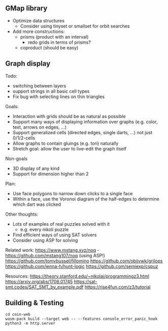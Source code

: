 ## GMap library

- Optimize data structures
  - Consider using tinyset or smallset for orbit searches
- Add more constructions:
  - prisms (product with an interval)
    - redo grids in terms of prisms?
  - coproduct (should be easy)

## Graph display

Todo:
- switching between layers
- support strings in all basic cell types
- Fix bug with selecting lines on thin triangles

Goals:
- Interaction with grids should be as natural as possible
- Support many ways of displaying information over graphs (e.g. color, text, arrows on edges, ...)
- Support generalized cells (directed edges, single darts, ...) not just 0/1/2-cells
- Allow graphs to contain gluings (e.g. tori) naturally
- Stretch goal: allow the user to live-edit the graph itself

Non-goals
- 3D display of any kind
- Support for dimension higher than 2

Plan:
- Use face polygons to narrow down clicks to a single face
- Within a face, use the Voronoi diagram of the half-edges to determine which dart was clicked

Other thoughts:
- Lots of examples of real puzzles solved with it
  - e.g. every nikoli puzzle
- Find efficient ways of using SAT solvers
- Consider using ASP for solving

Related work:
https://www.mstang.xyz/noq - https://github.com/mstang107/noq (using ASP!)
https://github.com/tomvbussel/fillomino
https://github.com/obijywk/grilops
https://github.com/jenna-h/hunt-logic
https://github.com/semiexp/cspuz

Resources:
https://theory.stanford.edu/~nikolaj/programmingz3.html
https://arxiv.org/abs/1708.01745
https://sat-smt.codes/SAT_SMT_by_example.pdf
https://rise4fun.com/z3/tutorial

## Building & Testing

    cd coin-web
    wasm-pack build --target web -- --features console_error_panic_hook
    python3 -m http.server


